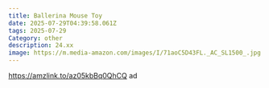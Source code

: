 ```yaml
---
title: Ballerina Mouse Toy
date: 2025-07-29T04:39:58.061Z
tags: 2025-07-29
Category: other
description: 24.xx
image: https://m.media-amazon.com/images/I/71aoC5D43FL._AC_SL1500_.jpg
---
```

https://amzlink.to/az05kbBq0QhCQ ad
